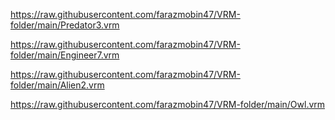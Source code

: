 https://raw.githubusercontent.com/farazmobin47/VRM-folder/main/Predator3.vrm

https://raw.githubusercontent.com/farazmobin47/VRM-folder/main/Engineer7.vrm

https://raw.githubusercontent.com/farazmobin47/VRM-folder/main/Alien2.vrm

https://raw.githubusercontent.com/farazmobin47/VRM-folder/main/Owl.vrm
